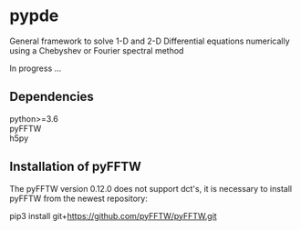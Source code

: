 # pypde

General framework to solve 1-D and 2-D Differential equations numerically
using a Chebyshev or Fourier spectral method

In progress ...

## Dependencies

python>=3.6  
pyFFTW  
h5py  

## Installation of pyFFTW

The pyFFTW version 0.12.0 does not support dct's, it is necessary to install
pyFFTW from the newest repository:

pip3 install git+https://github.com/pyFFTW/pyFFTW.git
